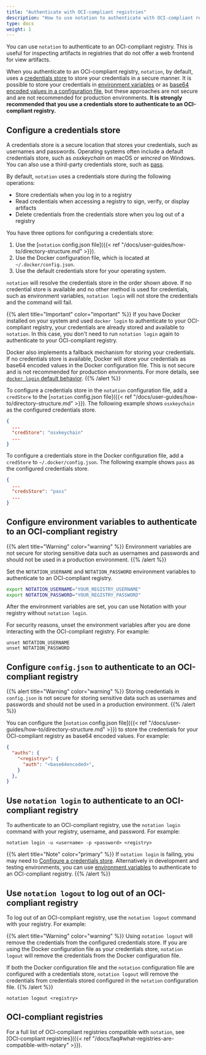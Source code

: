 ```yaml
---
title: "Authenticate with OCI-compliant registries"
description: "How to use notation to authenticate with OCI-compliant registries"
type: docs
weight: 1
---
```


You can use `notation` to authenticate to an OCI-compliant registry. This is useful for inspecting artifacts in registries that do not offer a web frontend for view artifacts.

When you authenticate to an OCI-compliant registry, `notation`, by default, uses a [credentials store](#configure-a-credentials-store) to store your credentials in a secure manner. It is possible to store your credentials in [environment variables](#configure-environment-variables-to-authenticate-to-an-oci-compliant-registry) or as [base64 encoded values in a configuration file](#configure-configjson-to-authenticate-to-an-oci-compliant-registry), but these approaches are not secure and are not recommended for production environments. **It is strongly recommended that you use a credentials store to authenticate to an OCI-compliant registry.**

## Configure a credentials store

A credentials store is a secure location that stores your credentials, such as usernames and passwords. Operating systems often include a default credentials store, such as *osxkeychain* on macOS or *wincred* on Windows. You can also use a third-party credentials store, such as [pass](https://www.passwordstore.org/).

By default, `notation` uses a credentials store during the following operations:
- Store credentials when you log in to a registry
- Read credentials when accessing a registry to sign, verify, or display artifacts
- Delete credentials from the credentials store when you log out of a registry
 
You have three options for configuring a credentials store:
1. Use the [`notation` config.json file]({{< ref "/docs/user-guides/how-to/directory-structure.md" >}}).
1. Use the Docker configuration file, which is located at `~/.docker/config.json`.
1. Use the default credentials store for your operating system.

`notation` will resolve the credentials store in the order shown above. If no credential store is available and no other method is used for credentials, such as environment variables, `notation login` will not store the credentials and the command will fail.

{{% alert title="Important" color="important" %}}
If you have Docker installed on your system and used `docker login` to authenticate to your OCI-compliant registry, your credentials are already stored and available to `notation`. In this case, you don't need to run `notation login` again to authenticate to your OCI-compliant registry.

Docker also implements a fallback mechanism for storing your credentials. If no credentials store is available, Docker will store your credentials as base64 encoded values in the Docker configuration file. This is not secure and is not recommended for production environments. For more details, see [`docker login` default behavior](https://docs.docker.com/engine/reference/commandline/login/#default-behavior).
{{% /alert %}}

To configure a credentials store in the `notation` configuration file, add a `credStore` to the [`notation` config.json file]({{< ref "/docs/user-guides/how-to/directory-structure.md" >}}). The following example shows `osxkeychain` as the configured credentials store.

```json
{
  ...
  "credStore": "osxkeychain"
  ...
}
```

To configure a credentials store in the Docker configuration file, add a `credStore` to `~/.docker/config.json`. The following example shows `pass` as the configured credentials store.

```json
{
  ...
  "credsStore": "pass"
  ...
}
```

## Configure environment variables to authenticate to an OCI-compliant registry

{{% alert title="Warning" color="warning" %}}
Environment variables are not secure for storing sensitive data such as usernames and passwords and should not be used in a production environment.
{{% /alert %}}

Set the `NOTATION_USERNAME` and `NOTATION_PASSWORD` environment variables to authenticate to an OCI-compliant registry.

```bash
export NOTATION_USERNAME="YOUR_REGISTRY_USERNAME"
export NOTATION_PASSWORD="YOUR_REGISTRY_PASSWORD"
```

After the environment variables are set, you can use Notation with your registry without `notation login`.

For security reasons, unset the environment variables after you are done interacting with the OCI-compliant registry. For example:

```console
unset NOTATION_USERNAME
unset NOTATION_PASSWORD
```

## Configure `config.json` to authenticate to an OCI-compliant registry

{{% alert title="Warning" color="warning" %}}
Storing credentials in `config.json` is not secure for storing sensitive data such as usernames and passwords and should not be used in a production environment.
{{% /alert %}}

You can configure the [`notation` config.json file]({{< ref "/docs/user-guides/how-to/directory-structure.md" >}}) to store the credentials for your OCI-compliant registry as base64 encoded values. For example:

```json
{
  "auths": {
    "<registry>": {
      "auth": "<base64encoded>",
    }
  },
}
```

## Use `notation login` to authenticate to an OCI-compliant registry

To authenticate to an OCI-compliant registry, use the `notation login` command with your registry, username, and password. For example:

```console
notation login -u <username> -p <password> <registry>
```

{{% alert title="Note" color="primary" %}}
If `notation login` is failing, you may need to [Configure a credentials store](#configure-a-credentials-store). Alternatively in development and testing environments, you can use [environment variables](#configure-environment-variables-to-authenticate-to-an-oci-compliant-registry) to authenticate to an OCI-compliant registry.
{{% /alert %}}

## Use `notation logout` to log out of an OCI-compliant registry

To log out of an OCI-compliant registry, use the `notation logout` command with your registry. For example:

{{% alert title="Warning" color="warning" %}}
Using `notation logout` will remove the credentials from the configured credentials store. If you are using the Docker configuration file as your credentials store, `notation logout` will remove the credentials from the Docker configuration file.

If both the Docker configuration file and the `notation` configuration file are configured with a credentials store, `notation logout` will remove the credentials from credentials stored configured in the `notation` configuration file.
{{% /alert %}}

```console
notation logout <registry>
```

## OCI-compliant registries

For a full list of OCI-compliant registries compatible with `notation`, see [OCI-compliant registries]({{< ref "/docs/faq#what-registries-are-compatible-with-notary" >}}).